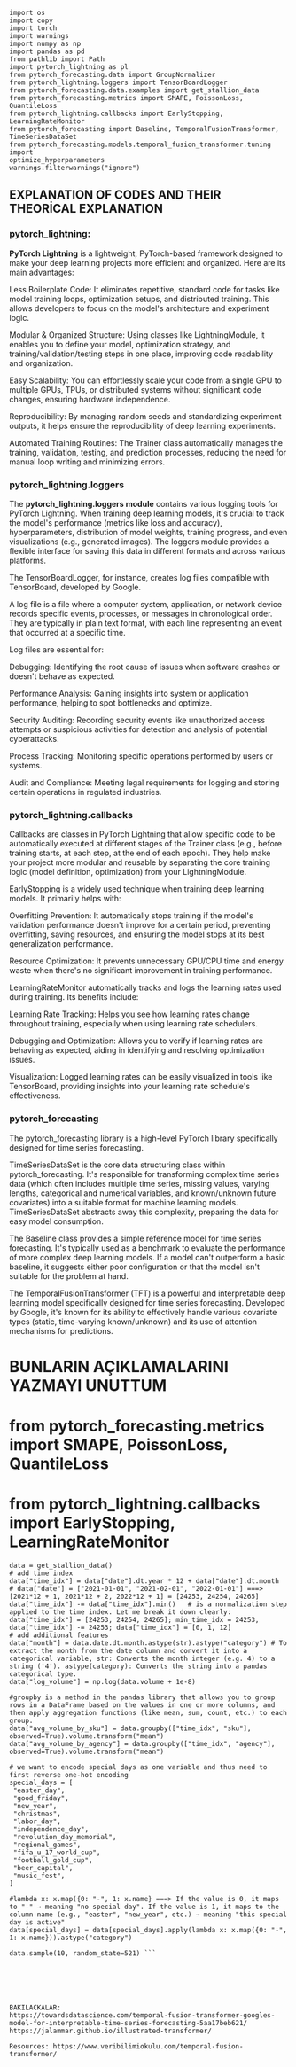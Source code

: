 ```
import os
import copy
import torch
import warnings
import numpy as np
import pandas as pd
from pathlib import Path
import pytorch_lightning as pl
from pytorch_forecasting.data import GroupNormalizer
from pytorch_lightning.loggers import TensorBoardLogger
from pytorch_forecasting.data.examples import get_stallion_data
from pytorch_forecasting.metrics import SMAPE, PoissonLoss, QuantileLoss
from pytorch_lightning.callbacks import EarlyStopping, LearningRateMonitor
from pytorch_forecasting import Baseline, TemporalFusionTransformer, 
TimeSeriesDataSet
from pytorch_forecasting.models.temporal_fusion_transformer.tuning import 
optimize_hyperparameters
warnings.filterwarnings("ignore")
```

## EXPLANATION OF CODES AND THEIR THEORİCAL EXPLANATION

### pytorch_lightning: 

**PyTorch Lightning** is a lightweight, PyTorch-based framework designed to make your deep learning projects more efficient and organized. Here are its main advantages:

Less Boilerplate Code: It eliminates repetitive, standard code for tasks like model training loops, optimization setups, and distributed training. This allows developers to focus on the model's architecture and experiment logic.

Modular & Organized Structure: Using classes like LightningModule, it enables you to define your model, optimization strategy, and training/validation/testing steps in one place, improving code readability and organization.

Easy Scalability: You can effortlessly scale your code from a single GPU to multiple GPUs, TPUs, or distributed systems without significant code changes, ensuring hardware independence.

Reproducibility: By managing random seeds and standardizing experiment outputs, it helps ensure the reproducibility of deep learning experiments.

Automated Training Routines: The Trainer class automatically manages the training, validation, testing, and prediction processes, reducing the need for manual loop writing and minimizing errors.

### pytorch_lightning.loggers

The **pytorch_lightning.loggers module** contains various logging tools for PyTorch Lightning. When training deep learning models, it's crucial to track the model's performance (metrics like loss and accuracy), hyperparameters, distribution of model weights, training progress, and even visualizations (e.g., generated images). The loggers module provides a flexible interface for saving this data in different formats and across various platforms.

The TensorBoardLogger, for instance, creates log files compatible with TensorBoard, developed by Google.

A log file is a file where a computer system, application, or network device records specific events, processes, or messages in chronological order. They are typically in plain text format, with each line representing an event that occurred at a specific time.

Log files are essential for:

Debugging: Identifying the root cause of issues when software crashes or doesn't behave as expected.

Performance Analysis: Gaining insights into system or application performance, helping to spot bottlenecks and optimize.

Security Auditing: Recording security events like unauthorized access attempts or suspicious activities for detection and analysis of potential cyberattacks.

Process Tracking: Monitoring specific operations performed by users or systems.

Audit and Compliance: Meeting legal requirements for logging and storing certain operations in regulated industries.

### pytorch_lightning.callbacks
Callbacks are classes in PyTorch Lightning that allow specific code to be automatically executed at different stages of the Trainer class (e.g., before training starts, at each step, at the end of each epoch). They help make your project more modular and reusable by separating the core training logic (model definition, optimization) from your LightningModule.

EarlyStopping is a widely used technique when training deep learning models. It primarily helps with:

Overfitting Prevention: It automatically stops training if the model's validation performance doesn't improve for a certain period, preventing overfitting, saving resources, and ensuring the model stops at its best generalization performance.

Resource Optimization: It prevents unnecessary GPU/CPU time and energy waste when there's no significant improvement in training performance.

LearningRateMonitor automatically tracks and logs the learning rates used during training. Its benefits include:

Learning Rate Tracking: Helps you see how learning rates change throughout training, especially when using learning rate schedulers.

Debugging and Optimization: Allows you to verify if learning rates are behaving as expected, aiding in identifying and resolving optimization issues.

Visualization: Logged learning rates can be easily visualized in tools like TensorBoard, providing insights into your learning rate schedule's effectiveness.

### pytorch_forecasting
The pytorch_forecasting library is a high-level PyTorch library specifically designed for time series forecasting.

TimeSeriesDataSet is the core data structuring class within pytorch_forecasting. It's responsible for transforming complex time series data (which often includes multiple time series, missing values, varying lengths, categorical and numerical variables, and known/unknown future covariates) into a suitable format for machine learning models. TimeSeriesDataSet abstracts away this complexity, preparing the data for easy model consumption.

The Baseline class provides a simple reference model for time series forecasting. It's typically used as a benchmark to evaluate the performance of more complex deep learning models. If a model can't outperform a basic baseline, it suggests either poor configuration or that the model isn't suitable for the problem at hand.

The TemporalFusionTransformer (TFT) is a powerful and interpretable deep learning model specifically designed for time series forecasting. Developed by Google, it's known for its ability to effectively handle various covariate types (static, time-varying known/unknown) and its use of attention mechanisms for predictions.

# BUNLARIN AÇIKLAMALARINI YAZMAYI UNUTTUM
# from pytorch_forecasting.metrics import SMAPE, PoissonLoss, QuantileLoss
# from pytorch_lightning.callbacks import EarlyStopping, LearningRateMonitor

```
data = get_stallion_data()
# add time index
data["time_idx"] = data["date"].dt.year * 12 + data["date"].dt.month   # data["date"] = ["2021-01-01", "2021-02-01", "2022-01-01"] ===>  [2021*12 + 1, 2021*12 + 2, 2022*12 + 1] = [24253, 24254, 24265]
data["time_idx"] -= data["time_idx"].min()   # is a normalization step applied to the time index. Let me break it down clearly: data["time_idx"] = [24253, 24254, 24265]; min_time_idx = 24253, data["time_idx"] -= 24253; data["time_idx"] = [0, 1, 12]
# add additional features
data["month"] = data.date.dt.month.astype(str).astype("category") # To extract the month from the date column and convert it into a categorical variable, str: Converts the month integer (e.g. 4) to a string ('4'). astype(category): Converts the string into a pandas categorical type.
data["log_volume"] = np.log(data.volume + 1e-8)

#groupby is a method in the pandas library that allows you to group rows in a DataFrame based on the values in one or more columns, and then apply aggregation functions (like mean, sum, count, etc.) to each group.
data["avg_volume_by_sku"] = data.groupby(["time_idx", "sku"], 
observed=True).volume.transform("mean")
data["avg_volume_by_agency"] = data.groupby(["time_idx", "agency"], 
observed=True).volume.transform("mean")

# we want to encode special days as one variable and thus need to first reverse one-hot encoding
special_days = [
 "easter_day",
 "good_friday",
 "new_year",
 "christmas",
 "labor_day",
 "independence_day",
 "revolution_day_memorial",
 "regional_games",
 "fifa_u_17_world_cup",
 "football_gold_cup",
 "beer_capital",
 "music_fest",
]

#lambda x: x.map({0: "-", 1: x.name} ===> If the value is 0, it maps to "-" → meaning "no special day". If the value is 1, it maps to the column name (e.g., "easter", "new_year", etc.) → meaning "this special day is active"
data[special_days] = data[special_days].apply(lambda x: x.map({0: "-", 1: x.name})).astype("category")

data.sample(10, random_state=521) ```




```



```


BAKILACKALAR:
https://towardsdatascience.com/temporal-fusion-transformer-googles-model-for-interpretable-time-series-forecasting-5aa17beb621/
https://jalammar.github.io/illustrated-transformer/

Resources: https://www.veribilimiokulu.com/temporal-fusion-transformer/


